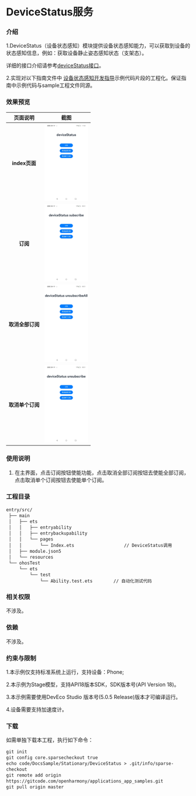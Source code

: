 #  DeviceStatus服务

### 介绍

1.DeviceStatus（设备状态感知）模块提供设备状态感知能力，可以获取到设备的状态感知信息，例如：获取设备静止姿态感知状态（支架态）。

详细的接口介绍请参考[deviceStatus接口](https://gitcode.com/openharmony/docs/blob/master/zh-cn/application-dev/reference/apis-multimodalawareness-kit/js-apis-awareness-deviceStatus.md)。

2.实现对以下指南文件中 [设备状态感知开发指导](https://gitcode.com/openharmony/docs/blob/master/zh-cn/application-dev/device/stationary/deviceStatus-guidelines.md)示例代码片段的工程化。保证指南中示例代码与sample工程文件同源。

### 效果预览

|         页面说明          |                                          截图                                          |
|:---------------------:|:------------------------------------------------------------------------------------:|
|      **index页面**      | <img src="./screenshots/MultimodalAwareness_01.jpg" width="360" style="zoom:33%;" /> |
|      **订阅**      | <img src="./screenshots/MultimodalAwareness_02.jpg" width="360" style="zoom:33%;" /> |
|      **取消全部订阅**      | <img src="./screenshots/MultimodalAwareness_03.jpg" width="360" style="zoom:33%;" /> |
|      **取消单个订阅**      | <img src="./screenshots/MultimodalAwareness_04.jpg" width="360" style="zoom:33%;" /> |


### 使用说明

1. 在主界面，点击订阅按钮使能功能，点击取消全部订阅按钮去使能全部订阅，点击取消单个订阅按钮去使能单个订阅。

### 工程目录

```
entry/src/
 ├── main
 │   ├── ets
 │   │   ├── entryability
 │   │   ├── entrybackupability
 │   │   └── pages
 │   │       └── Index.ets                   // DeviceStatus调用
 │   ├── module.json5
 │   └── resources
 └── ohosTest
     └── ets
         └── test
             └── Ability.test.ets        // 自动化测试代码
```

### 相关权限

不涉及。

### 依赖

不涉及。

### 约束与限制

1.本示例仅支持标准系统上运行，支持设备：Phone;

2.本示例为Stage模型，支持API18版本SDK，SDK版本号(API Version 18)。

3.本示例需要使用DevEco Studio 版本号(5.0.5 Release)版本才可编译运行。

4.设备需要支持加速度计。

### 下载

如需单独下载本工程，执行如下命令：

````
git init
git config core.sparsecheckout true
echo code/DocsSample/Stationary/DeviceStatus > .git/info/sparse-checkout
git remote add origin https://gitcode.com/openharmony/applications_app_samples.git
git pull origin master
````